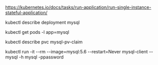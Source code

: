 https://kubernetes.io/docs/tasks/run-application/run-single-instance-stateful-application/

kubectl describe deployment mysql

kubectl get pods -l app=mysql

kubectl describe pvc mysql-pv-claim


kubectl run -it --rm --image=mysql:5.6 --restart=Never mysql-client -- mysql -h mysql -ppassword
